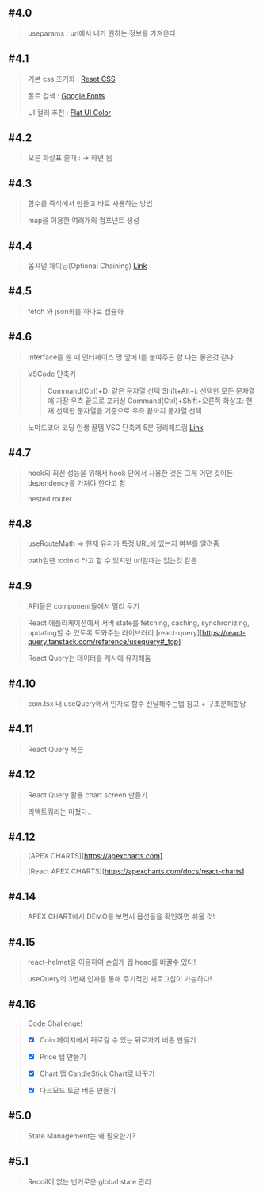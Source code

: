 ## #4.0

> useparams : url에서 내가 원하는 정보를 가져온다

## #4.1

> 기본 css 초기화 : [Reset CSS](https://github.com/zacanger/styled-reset/blob/master/src/index.ts)
>
> 폰트 검색 : [Google Fonts](https://fonts.google.com)
>
> UI 컬러 추천 : [Flat UI Color](https://flatuicolors.com/palette/gb)

## #4.2

> 오른 화살표 쓸때 : &rarr; 하면 됨

## #4.3

> 함수를 즉석에서 만들고 바로 사용하는 방법
>
> map을 이용한 여러개의 컴포넌트 생성

## #4.4

> 옵셔널 체이닝(Optional Chaining) [Link](https://ko.javascript.info/optional-chaining)

## #4.5

> fetch 와 json화를 하나로 캡슐화

## #4.6

> interface를 쓸 때 인터페이스 명 앞에 I를 붙여주곤 함 나는 좋은것 같다

> VSCode 단축키
>
> > Command(Ctrl)+D: 같은 문자열 선택
> > Shift+Alt+i: 선택한 모든 문자열에 가장 우측 끝으로 포커싱
> > Command(Ctrl)+Shift+오른쪽 화살표: 현재 선택한 문자열을 기준으로 우측 끝까지 문자열 선택

> 노마드코더 코딩 인생 꿀템 VSC 단축키 5분 정리해드림
> [Link](https://www.youtube.com/watch?v=Wn7j5dfbJF4)

## #4.7

> hook의 최신 성능을 위해서 hook 안에서 사용한 것은 그게 어떤 것이든dependency를 가져야 한다고 함
>
> nested router

## #4.8

> useRouteMath => 현재 유저가 특정 URL에 있는지 여부를 알려줌
>
> path일땐 :coinId 라고 할 수 있지만 url일때는 없는것 같음

## #4.9

> API들은 component들에서 멀리 두기

> React 애플리케이션에서 서버 state를 fetching, caching, synchronizing, updating할 수 있도록 도와주는 라이브러리 [react-query][https://react-query.tanstack.com/reference/usequery#_top]
>
> React Query는 데이터를 캐시에 유지해둠

## #4.10

> coin.tsx 내 useQuery에서 인자로 함수 전달해주는법 참고 + 구조분해할당

## #4.11

> React Query 복습

## #4.12

> React Query 활용 chart screen 만들기
>
> 리액트쿼리는 미쳤다..

## #4.12

> [APEX CHARTS][https://apexcharts.com]
>
> [React APEX CHARTS][https://apexcharts.com/docs/react-charts]

## #4.14

> APEX CHART에서 DEMO를 보면서 옵션들을 확인하면 쉬울 것!

## #4.15

> react-helmet을 이용하여 손쉽게 웹 head를 바꿀수 있다!
>
> useQuery의 3번째 인자를 통해 주기적인 새로고침이 가능하다!

## #4.16

> Code Challenge!
>
> - [x] Coin 페이지에서 뒤로갈 수 있는 뒤로가기 버튼 만들기
>
> - [x] Price 탭 만들기
>
> - [x] Chart 탭 CandleStick Chart로 바꾸기
>
> - [x] 다크모드 토글 버튼 만들기

## #5.0

> State Management는 왜 필요한가?

## #5.1

> Recoil이 없는 번거로운 global state 관리
